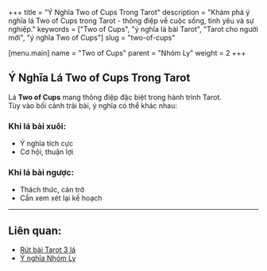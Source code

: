 +++
title = "Ý Nghĩa Two of Cups Trong Tarot"
description = "Khám phá ý nghĩa lá Two of Cups trong Tarot - thông điệp về cuộc sống, tình yêu và sự nghiệp."
keywords = ["Two of Cups", "ý nghĩa lá bài Tarot", "Tarot cho người mới", "ý nghĩa Two of Cups"]
slug = "two-of-cups"

[menu.main]
name = "Two of Cups"
parent = "Nhóm Ly"
weight = 2
+++

## Ý Nghĩa Lá Two of Cups Trong Tarot

Lá **Two of Cups** mang thông điệp đặc biệt trong hành trình Tarot.  
Tùy vào bối cảnh trải bài, ý nghĩa có thể khác nhau:

### Khi lá bài xuôi:
- Ý nghĩa tích cực  
- Cơ hội, thuận lợi  

### Khi lá bài ngược:
- Thách thức, cản trở  
- Cần xem xét lại kế hoạch  

---

## Liên quan:
- [Rút bài Tarot 3 lá](../../)
- [Ý nghĩa Nhóm Ly](../)
